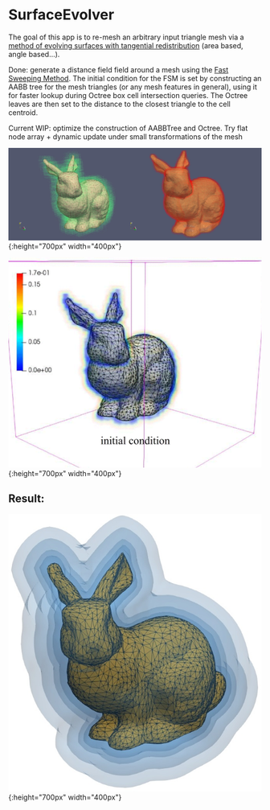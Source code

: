 # SurfaceEvolver

The goal of this app is to re-mesh an arbitrary input triangle mesh via a [method of evolving surfaces with tangential redistribution](http://www.math.sk/mikula/mrss_SISC.pdf) (area based, angle based...).

Done: generate a distance field field around a mesh using the [Fast Sweeping Method](https://graphics.stanford.edu/courses/cs468-03-fall/Papers/zhao_fastsweep1.pdf). The initial condition for the FSM is set by constructing an AABB tree for the mesh triangles (or any mesh features in general), using it for faster lookup during Octree box cell intersection queries. The Octree leaves are then set to the distance to the closest triangle to the cell centroid.

Current WIP: optimize the construction of AABBTree and Octree. Try flat node array + dynamic update under small transformations of the mesh

![Voxelization](https://github.com/MCInversion/SurfaceEvolverDevelop/blob/master/SurfaceEvolver/Images/BunnyAABBToOctree.jpg){:height="700px" width="400px"}

![FastSweep](https://github.com/MCInversion/SurfaceEvolverDevelop/blob/master/SurfaceEvolver/Images/FastSweepResized.gif){:height="700px" width="400px"}

## Result:

![DF](https://github.com/MCInversion/SurfaceEvolverDevelop/blob/master/SurfaceEvolver/Images/bunnySDFContour1.jpg){:height="700px" width="400px"}


